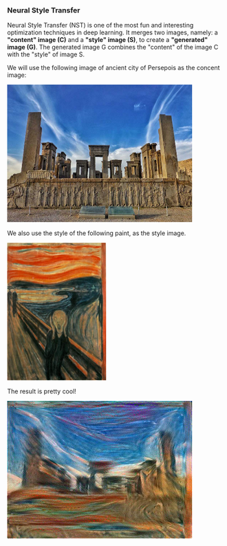 
### Neural Style Transfer

Neural Style Transfer (NST) is one of the most fun and interesting optimization techniques in deep learning. It merges two images, namely: a <strong>"content" image (C)</strong> and a <strong>"style" image (S)</strong>, to create a <strong>"generated" image (G)</strong>. The generated image G combines the "content" of the image C with the "style" of image S. 

We will use the following image of ancient city of Persepois as the concent image:

<img  src="images/Persepolis.jpg" style="width:430px;height:320px;">

We also use the style of the following paint, as the style image.

<img src="images/style1.jpg" style="width:230px;height:320px;">


The result is pretty cool!


<img src="output/image_5000.jpg" style="width:430px;height:320px;">
